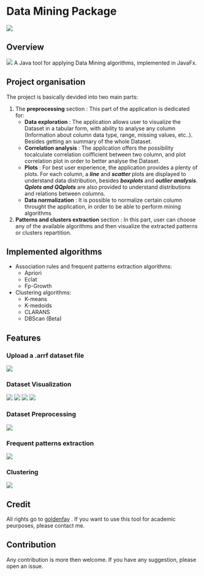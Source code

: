 # Data Mining Package 
<!-- ![introduction](assets/images/intro.gif) -->
<img  src="./assets/images/intro.gif" />

## Overview

<!-- ![overview info](assets/images/main_window.png?raw=true) -->
<img  src="./assets/images/main_window.png?raw=true" />
A Java tool for applying Data Mining algorithms, implemented in JavaFx.


## Project organisation

The project is basically devided into two main parts:
 1. The **preprocessing** section :  This part of the application is dedicated for:
 	- **Data exploration** : The application allows user to visualize the Dataset in a tabular form, with ability to analyse any column (Information about column data type, range, missing values, etc..). Besides getting an summary of the whole Dataset.
 	- **Correlation analysis** : The application offers the possibility tocalculate correlation coifficient between two column, and plot correlation plot in order to better analyse the Dataset.
 	- **Plots** : For best user experience, the application provides a plenty of plots. For each column, a ***line*** and ***scatter*** plots are displayed to understand data distribution, besides ***boxplots*** and ***outlier analysis***. ***Qplots and QQplots*** are also provided to understand distributions and relations between columns.
 	- **Data normalization** : It is possible to normalize certain column throught the application,  in order to be able to perform mining algorithms 
 2. **Patterns and clusters extraction** section :  In this part, user can choose any of the available algorithms and then visualize the extracted patterns or clusters repartition.


## Implemented algorithms
- Association rules and frequent patterns  extraction algorithms: 
	- Apriori
	- Eclat
	- Fp-Growth
- Clustering algorithms:
	- K-means
	- K-medoids
	- CLARANS
	- DBScan (Beta)
	

## Features

 ### Upload a .arrf dataset file


 <!-- ![upload info](assets/images/choose_dataset.png?raw=true) -->
 
<img  src="./assets/images/choose_dataset.png?raw=true" />

 ### Dataset Visualization


 <!-- ![visualization1 info](assets/images/visualization_1.png?raw=true) -->
 <!-- ![visualization2 info](assets/images/visualization_2.png?raw=true) -->
 <!-- ![visualization3 info](assets/images/visualization_3.png?raw=true) -->
 <!-- ![visualization4 info](assets/images/visualization_4.png?raw=true) -->

<img  src="./assets/images/visualization_1.png?raw=true" />
<img  src="./assets/images/visualization_2.png?raw=true" />
<img  src="./assets/images/visualization_3.png?raw=true" />
<img  src="./assets/images/visualization_4.png?raw=true" />


 ### Dataset Preprocessing


 <!-- ![preprocess info](assets/images/preprocessing.png?raw=true) -->
<img  src="./assets/images/preprocessing.png?raw=true" />

 ### Frequent patterns extraction


 <!-- ![image](assets/images/apriori.png?raw=true) -->
<img  src="./assets/images/apriori.png?raw=true" />

 
 ### Clustering


 <!-- ![image](assets/images/clustering.png?raw=true) -->
<img  src="./assets/images/clustering.png?raw=true" />

## Credit

All rights go to [goldenfay](https://github.com/goldenfay) . If you want to use this tool for academic peurposes, please contact me.

## Contribution

Any contribution is more then welcome. If you have any suggestion, please open an issue.